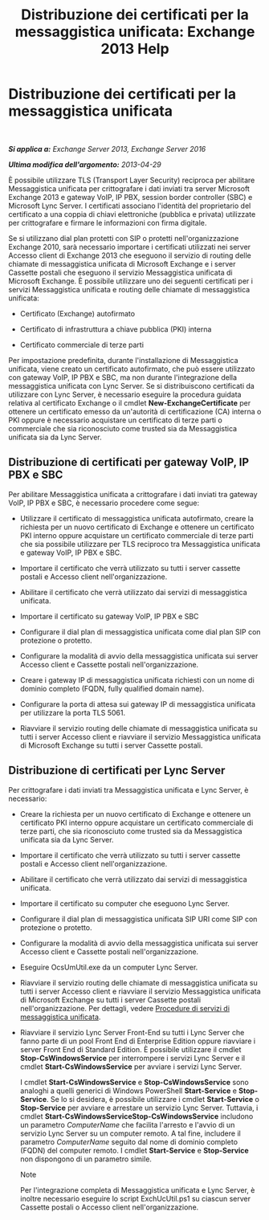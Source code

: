 ﻿---
title: 'Distribuzione dei certificati per la messaggistica unificata: Exchange 2013 Help'
TOCTitle: Distribuzione dei certificati per la messaggistica unificata
ms:assetid: 95658f6f-eac2-4674-90e7-f2d3f25c5242
ms:mtpsurl: https://technet.microsoft.com/it-it/library/Ee681661(v=EXCHG.150)
ms:contentKeyID: 52063086
ms.date: 05/22/2018
mtps_version: v=EXCHG.150
ms.translationtype: MT
---

# Distribuzione dei certificati per la messaggistica unificata

 

_**Si applica a:** Exchange Server 2013, Exchange Server 2016_

_**Ultima modifica dell'argomento:** 2013-04-29_

È possibile utilizzare TLS (Transport Layer Security) reciproca per abilitare Messaggistica unificata per crittografare i dati inviati tra server Microsoft Exchange 2013 e gateway VoIP, IP PBX, session border controller (SBC) e Microsoft Lync Server. I certificati associano l'identità del proprietario del certificato a una coppia di chiavi elettroniche (pubblica e privata) utilizzate per crittografare e firmare le informazioni con firma digitale.

Se si utilizzano dial plan protetti con SIP o protetti nell'organizzazione Exchange 2010, sarà necessario importare i certificati utilizzati nei server Accesso client di Exchange 2013 che eseguono il servizio di routing delle chiamate di messaggistica unificata di Microsoft Exchange e i server Cassette postali che eseguono il servizio Messaggistica unificata di Microsoft Exchange. È possibile utilizzare uno dei seguenti certificati per i servizi Messaggistica unificata e routing delle chiamate di messaggistica unificata:

  - Certificato (Exchange) autofirmato

  - Certificato di infrastruttura a chiave pubblica (PKI) interna

  - Certificato commerciale di terze parti

Per impostazione predefinita, durante l'installazione di Messaggistica unificata, viene creato un certificato autofirmato, che può essere utilizzato con gateway VoIP, IP PBX e SBC, ma non durante l'integrazione della messaggistica unificata con Lync Server. Se si distribuiscono certificati da utilizzare con Lync Server, è necessario eseguire la procedura guidata relativa al certificato Exchange o il cmdlet **New-ExchangeCertificate** per ottenere un certificato emesso da un'autorità di certificazione (CA) interna o PKI oppure è necessario acquistare un certificato di terze parti o commerciale che sia riconosciuto come trusted sia da Messaggistica unificata sia da Lync Server.

## Distribuzione di certificati per gateway VoIP, IP PBX e SBC

Per abilitare Messaggistica unificata a crittografare i dati inviati tra gateway VoIP, IP PBX e SBC, è necessario procedere come segue:

  - Utilizzare il certificato di messaggistica unificata autofirmato, creare la richiesta per un nuovo certificato di Exchange e ottenere un certificato PKI interno oppure acquistare un certificato commerciale di terze parti che sia possibile utilizzare per TLS reciproco tra Messaggistica unificata e gateway VoIP, IP PBX e SBC.

  - Importare il certificato che verrà utilizzato su tutti i server cassette postali e Accesso client nell'organizzazione.

  - Abilitare il certificato che verrà utilizzato dai servizi di messaggistica unificata.

  - Importare il certificato su gateway VoIP, IP PBX e SBC

  - Configurare il dial plan di messaggistica unificata come dial plan SIP con protezione o protetto.

  - Configurare la modalità di avvio della messaggistica unificata sui server Accesso client e Cassette postali nell'organizzazione.

  - Creare i gateway IP di messaggistica unificata richiesti con un nome di dominio completo (FQDN, fully qualified domain name).

  - Configurare la porta di attesa sui gateway IP di messaggistica unificata per utilizzare la porta TLS 5061.

  - Riavviare il servizio routing delle chiamate di messaggistica unificata su tutti i server Accesso client e riavviare il servizio Messaggistica unificata di Microsoft Exchange su tutti i server Cassette postali.

## Distribuzione di certificati per Lync Server

Per crittografare i dati inviati tra Messaggistica unificata e Lync Server, è necessario:

  - Creare la richiesta per un nuovo certificato di Exchange e ottenere un certificato PKI interno oppure acquistare un certificato commerciale di terze parti, che sia riconosciuto come trusted sia da Messaggistica unificata sia da Lync Server.

  - Importare il certificato che verrà utilizzato su tutti i server cassette postali e Accesso client nell'organizzazione.

  - Abilitare il certificato che verrà utilizzato dai servizi di messaggistica unificata.

  - Importare il certificato su computer che eseguono Lync Server.

  - Configurare il dial plan di messaggistica unificata SIP URI come SIP con protezione o protetto.

  - Configurare la modalità di avvio della messaggistica unificata sui server Accesso client e Cassette postali nell'organizzazione.

  - Eseguire OcsUmUtil.exe da un computer Lync Server.

  - Riavviare il servizio routing delle chiamate di messaggistica unificata su tutti i server Accesso client e riavviare il servizio Messaggistica unificata di Microsoft Exchange su tutti i server Cassette postali nell'organizzazione. Per dettagli, vedere [Procedure di servizi di messaggistica unificata](um-services-procedures-exchange-2013-help.md).

  - Riavviare il servizio Lync Server Front-End su tutti i Lync Server che fanno parte di un pool Front End di Enterprise Edition oppure riavviare i server Front End di Standard Edition. È possibile utilizzare il cmdlet **Stop-CsWindowsService** per interrompere i servizi Lync Server e il cmdlet **Start-CsWindowsService** per avviare i servizi Lync Server.
    
    I cmdlet **Start-CsWindowsService** e **Stop-CsWindowsService** sono analoghi a quelli generici di Windows PowerShell **Start-Service** e **Stop-Service**. Se lo si desidera, è possibile utilizzare i cmdlet **Start-Service** o **Stop-Service** per avviare e arrestare un servizio Lync Server. Tuttavia, i cmdlet **Start-CsWindowsServiceStop-CsWindowsService** includono un parametro *ComputerName* che facilita l'arresto e l'avvio di un servizio Lync Server su un computer remoto. A tal fine, includere il parametro *ComputerName* seguito dal nome di dominio completo (FQDN) del computer remoto. I cmdlet **Start-Service** e **Stop-Service** non dispongono di un parametro simile.
    

    > [!NOTE]
    > Per l'integrazione completa di Messaggistica unificata e Lync Server, è inoltre necessario eseguire lo script ExchUcUtil.ps1 su ciascun server Cassette postali o Accesso client nell'organizzazione.


